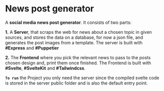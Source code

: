 # News post generator

A **social media news post generator**. It consists of two parts:

**1.** A **Server**, that scraps the web for news about a chosen topic in given sources, and stores the data on a database, for now a json file, and generates the post images from a template. The server is built with **#Express** and **#Puppetier**

**2.** The **Frontend** where you pick the relevant news to pass to the posts chosen design and, print them once finished. The Frontend is built with **#Svelte**, **#SvelteKit** and **#Tailwindcss**.

**`To run`** the Project you only need the server since the compiled svelte code is stored in the server public folder and is also the default entry point.

